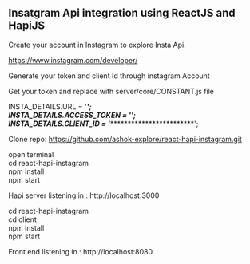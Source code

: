 
Insatgram Api integration using ReactJS and HapiJS
----------------------------------------

Create your account in Instagram to explore Insta Api. <br/>

https://www.instagram.com/developer/ <br/>

Generate your token and client Id through instagram Account <br/>

Get your token and replace with server/core/CONSTANT.js file <br/>

INSTA_DETAILS.URL = '***************************'; <br/>
INSTA_DETAILS.ACCESS_TOKEN = '************************'; <br/>
INSTA_DETAILS.CLIENT_ID = '***************************';<br/>

Clone repo: https://github.com/ashok-explore/react-hapi-instagram.git <br/>

open terminal <br/>
cd react-hapi-instagram<br/>
npm install<br/>
npm start<br/>

Hapi server listening in : http://localhost:3000<br/>

cd react-hapi-instagram<br/>
cd client<br/>
npm install<br/>
npm start<br/>

Front end listening in : http://localhost:8080
